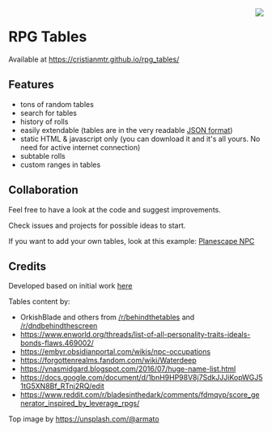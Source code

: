 <img align="right" src="https://i.imgur.com/gJRZqTq.png?1">


# RPG Tables

Available at https://cristianmtr.github.io/rpg_tables/

## Features

- tons of random tables
- search for tables
- history of rolls
- easily extendable (tables are in the very readable [JSON format](https://en.wikipedia.org/wiki/JSON#Example))
- static HTML & javascript only (you can download it and it's all yours. No need for active internet connection)
- subtable rolls
- custom ranges in tables

## Collaboration

Feel free to have a look at the code and suggest improvements.

Check issues and projects for possible ideas to start.

If you want to add your own tables, look at this example: [Planescape NPC](https://github.com/cristianmtr/rpg_tables/blob/ad6a7ebf88f60ddd1986ad7d1b07bf42121e1cae/js/roll_menu.js#L2393)

## Credits

Developed based on initial work [here](https://github.com/autorolltables/autorolltables.github.io)

Tables content by:

- OrkishBlade and others from <a href="https://www.reddit.com/r/behindthetables/">/r/behindthetables</a> and <a href="https://www.reddit.com/r/dndbehindthescreen/">/r/dndbehindthescreen</a>
- https://www.enworld.org/threads/list-of-all-personality-traits-ideals-bonds-flaws.469002/
- https://embyr.obsidianportal.com/wikis/npc-occupations
- https://forgottenrealms.fandom.com/wiki/Waterdeep
- https://ynasmidgard.blogspot.com/2016/07/huge-name-list.html
- https://docs.google.com/document/d/1bnH9HP98V8j7SdkJJJiKopWGJ51tG5XN8Bf_RTnj2RQ/edit
- https://www.reddit.com/r/bladesinthedark/comments/fdmqyp/score_generator_inspired_by_leverage_rpgs/

Top image by https://unsplash.com/@armato

